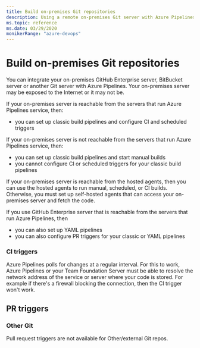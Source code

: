```yaml
---
title: Build on-premises Git repositories
description: Using a remote on-premises Git server with Azure Pipelines
ms.topic: reference
ms.date: 03/29/2020
monikerRange: "azure-devops"
---
```


# Build on-premises Git repositories

You can integrate your on-premises GitHub Enterprise server, BitBucket server or another Git server with Azure Pipelines. Your on-premises server may be exposed to the Internet or it may not be.

If your on-premises server is reachable from the servers that run Azure Pipelines service, then:

- you can set up classic build pipelines and configure CI and scheduled triggers

If your on-premises server is not reachable from the servers that run Azure Pipelines service, then:

- you can set up classic build pipelines and start manual builds
- you cannot configure CI or scheduled triggers for your classic build pipelines

If your on-premises server is reachable from the hosted agents, then you can use the hosted agents to run manual, scheduled, or CI builds. Otherwise, you must set up self-hosted agents that can access your on-premises server and fetch the code.

If you use GitHub Enterprise server that is reachable from the servers that run Azure Pipelines, then

- you can also set up YAML pipelines
- you can also configure PR triggers for your classic or YAML pipelines

### CI triggers

Azure Pipelines polls for changes at a regular interval. For this to work, Azure Pipelines or your Team Foundation Server must be able to resolve the network address of the service or server where your code is stored. For example if there's a firewall blocking the connection, then the CI trigger won't work.

## PR triggers

### Other Git

Pull request triggers are not available for Other/external Git repos.
